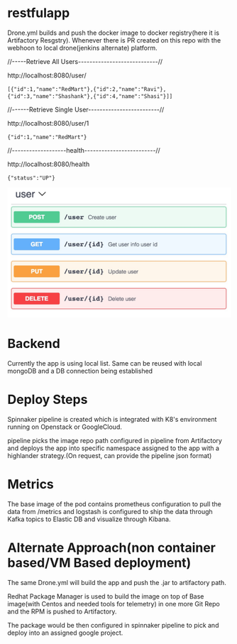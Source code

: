 # restfulapp

Drone.yml builds and push the docker image to docker registry(here it is Artifactory Resgstry). Whenever there is PR created on this repo with the webhoon to local drone(jenkins alternate) platform.

//-----Retrieve All Users----------------------------//

http://localhost:8080/user/

    [{"id":1,"name":"RedMart"},{"id":2,"name":"Ravi"},{"id":3,"name":"Shashank"},{"id":4,"name":"Shasi"}]]
//------Retrieve Single User-------------------------//

http://localhost:8080/user/1

    {"id":1,"name":"RedMart"}


//-------------------health-------------------------//

http://localhost:8080/health

    {"status":"UP"}


![ChartTree](images/SwaggerDef.jpg)


# Backend
Currently the app is using local list. Same can be reused with local mongoDB and a DB connection being established

# Deploy Steps
Spinnaker pipeline is created which is integrated with K8's environment running on Openstack or GoogleCloud.

pipeline picks the image repo path configured in pipeline from Artifactory and deploys the app into specific namespace assigned to the app with a highlander strategy.(On request, can provide the pipeline json format)

# Metrics
The base image of the pod contains prometheus configuration to pull the data from /metrics and logstash is configured to ship the data through Kafka topics to Elastic DB and visualize through Kibana.

# Alternate Approach(non container based/VM Based deployment)

The same Drone.yml will build the app and push the .jar to artifactory path.

Redhat Package Manager is used to build the image on top of Base image(with Centos and needed tools for telemetry) in one more Git Repo and the RPM is pushed to Artifactory.

The package would be then configured in spinnaker pipeline to pick and deploy into an assigned google project.
